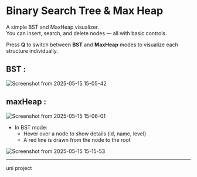# Binary Search Tree & Max Heap

A simple BST and MaxHeap visualizer.  
You can insert, search, and delete nodes — all with basic controls.

Press **Q** to switch between **BST** and **MaxHeap** modes to visualize each structure individually.

## BST :
![Screenshot from 2025-05-15 15-05-42](https://github.com/user-attachments/assets/d3435b60-5134-4942-9fd3-5eaa61512200)

## maxHeap :
![Screenshot from 2025-05-15 15-06-01](https://github.com/user-attachments/assets/ddf854cb-f024-4e3b-9daf-78b16335fe2b)

- In BST mode:
  - Hover over a node to show details (id, name, level)
  - A red line is drawn from the node to the root

![Screenshot from 2025-05-15 15-15-53](https://github.com/user-attachments/assets/ea637d99-b44b-4f72-bd04-3f3bb3389aaa)

---
uni project
